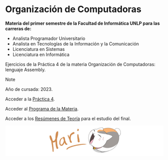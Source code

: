 # Organización de Computadoras

**Materia del primer semestre de la Facultad de Informática UNLP para las carreras de:**

* Analista Programador Universitario
* Analista en Tecnologías de la Información y la Comunicación
* Licenciatura en Sistemas
* Licenciatura en Informática

Ejercicios de la Práctica 4 de la materia Organización de Computadoras: lenguaje Assembly.

>[!NOTE]
>Año de cursada: 2023.
>
>Acceder a la [Práctica 4](https://drive.google.com/file/d/15coHFWwh2riaOGazas6XHhTJJ7ww6Wha/view?usp=sharing ).
>
>Acceder al [Programa de la Materia](https://drive.google.com/file/d/1peH9X8j_mewUrT7EL_1aOnB2-wJQI_Wg/view?usp=sharing).
>
>Acceder a los [Resúmenes de Teoría](https://drive.google.com/file/d/1X9rbwQshPuZHU6X-fODS4OMedlEIMUqQ/view?usp=sharing) para el estudio del final.

<p><img align="center" src="https://github.com/Marimari2342/Marimari2342/blob/main/firmagith.png" alt="marigit"/></p>

